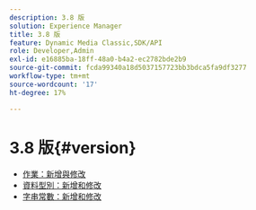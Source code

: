```yaml
---
description: 3.8 版
solution: Experience Manager
title: 3.8 版
feature: Dynamic Media Classic,SDK/API
role: Developer,Admin
exl-id: e16885ba-18ff-48a0-b4a2-ec2782bde2b9
source-git-commit: fcda99340a18d5037157723bb3bdca5fa9df3277
workflow-type: tm+mt
source-wordcount: '17'
ht-degree: 17%

---
```


# 3.8 版{#version}

* [作業：新增與修改](r-3-8-operations.md)
* [資料型別：新增和修改](r-3-8-types.md)
* [字串常數：新增和修改](r-3-8-string-constants.md)
